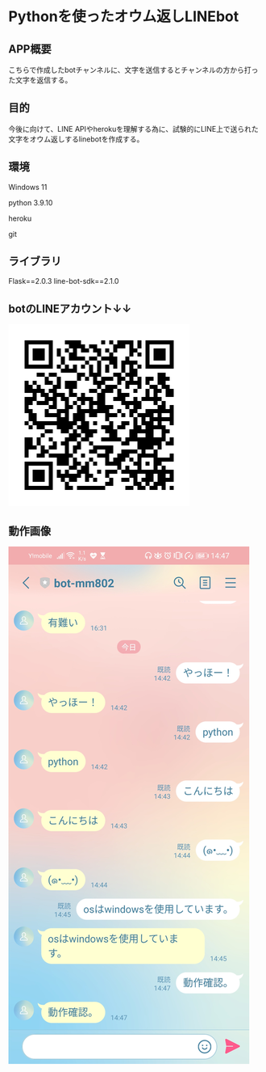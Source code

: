 # Pythonを使ったオウム返しLINEbot
## APP概要
こちらで作成したbotチャンネルに、文字を送信するとチャンネルの方から打った文字を返信する。
## 目的
今後に向けて、LINE APIやherokuを理解する為に、試験的にLINE上で送られた文字をオウム返しするlinebotを作成する。

## 環境
Windows 11

python 3.9.10

heroku

git

## ライブラリ
Flask==2.0.3
line-bot-sdk==2.1.0


## botのLINEアカウント↓↓

![画像URL](image/199apzbi.png)

## 動作画像

![画像](./image/Screenshot_20220323_144720_jp.naver.line.android.jpg)
